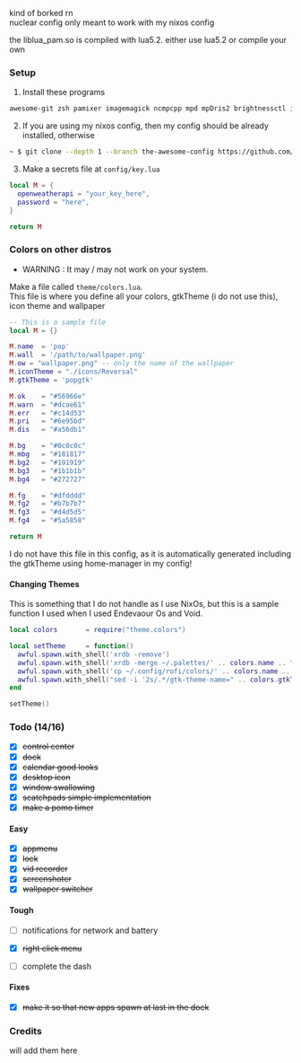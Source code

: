 kind of borked rn <br>
nuclear config only meant to work with my nixos config<br>

the liblua_pam.so is compiled with lua5.2. either use lua5.2 or compile your own

### Setup

1. Install these programs
```txt
awesome-git zsh pamixer imagemagick ncmpcpp mpd mpDris2 brightnessctl inotifywait uptime brillo networkmanager bluetoothctl picom
```

2. If you are using my nixos config, then my config should be already installed, otherwise
```bash
~ $ git clone --depth 1 --branch the-awesome-config https://github.com/chadcat5207/fuyu ~/.config/awesome
```

3. Make a secrets file at `config/key.lua`
```lua
local M = {
  openweatherapi = "your_key_here",
  password = "here",
}

return M
```

### Colors on other distros

+ WARNING : It may / may not work on your system.

Make a file called `theme/colors.lua`. <br>
This file is where you define all your colors, gtkTheme (i do not use this), icon theme and wallpaper

```lua
-- This is a sample file
local M = {}

M.name  = 'pop'
M.wall  = '/path/to/wallpaper.png'
M.ow = "wallpaper.png" -- only the name of the wallpaper
M.iconTheme = "./icons/Reversal"
M.gtkTheme = 'popgtk'

M.ok    = "#56966e"
M.warn  = "#dcae61"
M.err   = "#c14d53"
M.pri   = "#6e95bd"
M.dis   = "#a56db1"

M.bg    = "#0c0c0c"
M.mbg   = "#181817"
M.bg2   = "#191919"
M.bg3   = "#1b1b1b"
M.bg4   = "#272727"

M.fg    = "#dfdddd"
M.fg2   = "#b7b7b7"
M.fg3   = "#d4d5d5"
M.fg4   = "#5a5858"

return M
```

I do not have this file in this config, as it is automatically generated including the gtkTheme using home-manager in my config! <br>

#### Changing Themes
This is something that I do not handle as I use NixOs, but this is a sample function I used when I used Endevaour Os and Void.
```lua
local colors       = require("theme.colors")

local setTheme     = function()
  awful.spawn.with_shell('xrdb -remove')
  awful.spawn.with_shell('xrdb -merge ~/.palettes/' .. colors.name .. " && kill -USR1 $(pidof st)")
  awful.spawn.with_shell('cp ~/.config/rofi/colors/' .. colors.name .. '.rasi ~/.config/rofi/colors.rasi')
  awful.spawn.with_shell("sed -i '2s/.*/gtk-theme-name=" .. colors.gtkTheme .. "/g' ~/.config/gtk-3.0/settings.ini")
end

setTheme()
```

### Todo (14/16)
- [x] ~~control center~~
- [x] ~~dock~~
- [x] ~~calendar good looks~~
- [x] ~~desktop icon~~
- [x] ~~window swallowing~~
- [x] ~~scatchpads simple implementation~~
- [x] ~~make a pomo timer~~

#### Easy
- [x] ~~appmenu~~
- [x] ~~lock~~
- [x] ~~vid recorder~~
- [x] ~~screenshoter~~
- [x] ~~wallpaper switcher~~

#### Tough
- [ ] notifications for network and battery
- [x] ~~right click menu~~
- [ ] complete the dash


#### Fixes
- [x] ~~make it so that new apps spawn at last in the dock~~

### Credits
will add them here
